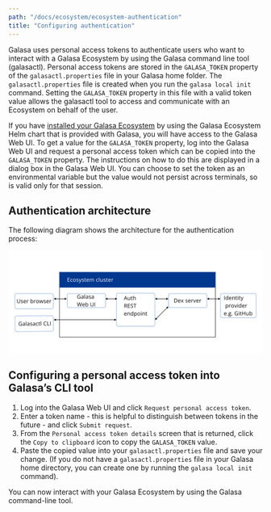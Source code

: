 ```yaml
---
path: "/docs/ecosystem/ecosystem-authentication"
title: "Configuring authentication"
---
```


Galasa uses personal access tokens to authenticate users who want to interact with a Galasa Ecosystem by using the Galasa command line tool (galasactl). Personal access tokens are stored in the `GALASA_TOKEN` property of the `galasactl.properties` file in your Galasa home folder. The `galasactl.properties` file is created when you run the `galasa local init` command. Setting the `GALASA_TOKEN` property in this file with a valid token value allows the galasactl tool to access and communicate with an Ecosystem on behalf of the user. 

If you have [installed your Galasa Ecosystem](../ecosystem/ecosystem-installing-k8s) by using the Galasa Ecosystem Helm chart that is provided with Galasa, you will have access to the Galasa Web UI. To get a value for the `GALASA_TOKEN` property, log into the Galasa Web UI and request a personal access token which can be copied into the `GALASA_TOKEN` property. The instructions on how to do this are displayed in a dialog box in the Galasa Web UI. You can choose to set the token as an environmental variable but the value would not persist across terminals, so is valid only for that session.


## Authentication architecture

The following diagram shows the architecture for the authentication process:

![Galasa ecosystem architecture:](ecosystem-cluster-auth.svg)


## Configuring a personal access token into Galasa’s CLI tool

1. Log into the Galasa Web UI and click `Request personal access token`.
1. Enter a token name - this is helpful to distinguish between tokens in the future - and click `Submit request`.
1. From the `Personal access token details` screen that is returned, click the `Copy to clipboard` icon to copy the `GALASA_TOKEN` value.
1. Paste the copied value into your `galasactl.properties` file and save your change. (If you do not have a `galasactl.properties` file in your Galasa home directory, you can create one by running the `galasa local init` command).

You can now interact with your Galasa Ecosystem by using the Galasa command-line tool.


